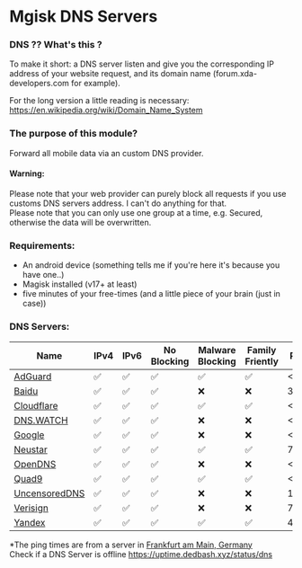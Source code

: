 # Mgisk DNS Servers

### DNS ?? What's this ?

To make it short: a DNS server listen and give you the corresponding IP address of your website request, and its domain name (forum.xda-developers.com for example).

For the long version a little reading is necessary: https://en.wikipedia.org/wiki/Domain_Name_System

### The purpose of this module?
Forward all mobile data via an custom DNS provider. 


#### Warning:

Please note that your web provider can purely block all requests if you use customs DNS servers address. I can't do anything for that.<br>
Please note that you can only use one group at a time, e.g. Secured, otherwise the data will be overwritten. 

### Requirements:
- An android device (something tells me if you're here it's because you have one..)
- Magisk installed (v17+ at least)
- five minutes of your free-times (and a little piece of your brain (just in case))

### DNS Servers:
| Name | IPv4 | IPv6 | No Blocking | Malware Blocking | Family Friently | Ping* | Downlaod |
|--|--|--|--|--|--|--|--|
| <a href="https://adguard-dns.io/">AdGuard</a> | ✅ | ✅ | ✅ | ✅ | ✅ | <1ms | <a href="https://github.com/DedBash/Magisk-DNS-Servers/releases/tag/Upload_AdGuard_v101">v1.0.1</a> |
| <a href="https://dudns.baidu.com/">Baidu</a> | ✅ | ✅ | ✅ | ❌ | ❌ | 312ms | <a href="https://github.com/DedBash/Magisk-DNS-Servers/releases/tag/Uplaod_Baidu_v101">v1.0.1</a> |
| <a href="https://1.1.1.1/">Cloudflare</a> | ✅ | ✅ | ✅ | ✅ | ✅ | <1ms | <a href="https://github.com/DedBash/Magisk-DNS-Servers/releases/tag/Upload_Cloudflare_v101">v1.0.1</a> |
| <a href="https://dns.watch/">DNS.WATCH</a> | ✅ | ✅ | ✅ | ❌ | ❌ | <1ms | <a href="https://github.com/DedBash/Magisk-DNS-Servers/releases/tag/Uplaod_DNSWATCH_v101">v1.0.1</a> |
| <a href="https://developers.google.com/speed/public-dns">Google</a> | ✅ | ✅ | ✅ | ❌ | ❌ | <1ms | <a href="https://github.com/DedBash/Magisk-DNS-Servers/releases/tag/Upload_Google_v101">v1.0.1</a> |
| <a href="https://www.publicdns.neustar/">Neustar</a> | ✅ | ✅ | ✅ | ✅ | ✅ | 7ms | <a href="https://github.com/DedBash/Magisk-DNS-Servers/releases/tag/Upload_Neustar_v101">v1.0.1</a> |
| <a href="https://www.opendns.com/">OpenDNS</a> | ✅ | ✅ | ✅ | ❌ | ❌ | <1ms | <a href="https://github.com/DedBash/Magisk-DNS-Servers/releases/tag/Uplaod_OpenDNS_V101">v1.0.1</a> |
| <a href="https://www.quad9.net/">Quad9</a> | ✅ | ✅ | ✅ | ✅ | ✅ | <1ms | <a href="https://github.com/DedBash/Magisk-DNS-Servers/releases/tag/Uplaod_Quad9_V101">v1.0.1</a> |
| <a href="https://blog.uncensoreddns.org/">UncensoredDNS</a> | ✅ | ✅ | ✅ | ❌ | ❌ | 14ms | <a href="https://github.com/DedBash/Magisk-DNS-Servers/releases/tag/Upload_UncensoredDNS_v101">v1.0.1</a> |
| <a href="https://www.verisign.com/">Verisign</a> | ✅ | ✅ | ✅ | ❌ | ❌ | 7ms | <a href="https://github.com/DedBash/Magisk-DNS-Servers/releases/tag/Upload_Verisign_v101">v1.0.1</a> |
| <a href="https://dns.yandex.com/">Yandex</a> | ✅ | ✅ | ✅ | ✅ | ✅ | 40ms | <a href="https://github.com/DedBash/Magisk-DNS-Servers/releases/tag/Upload_Yandex_v101">v1.0.1</a> |

*The ping times are from a server in <a href="https://deinserverhost.de/store/aff.php?aff=4815">Frankfurt am Main, Germany</a><br>
Check if a DNS Server is offline https://uptime.dedbash.xyz/status/dns
